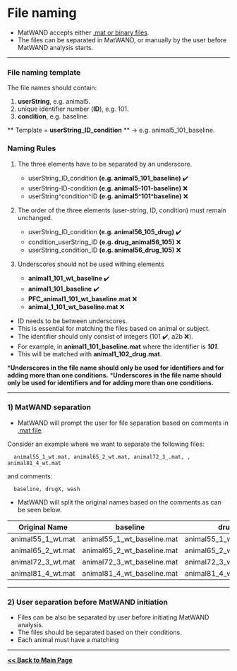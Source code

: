 # File naming
- MatWAND accepts either [.mat or binary files](/Docs/Inputs.md). 
- The files can be separated in MatWAND, or manually by the user before MatWAND analysis starts.

---

### File naming template
The file names should contain:

1) **userString**, e.g. animal5.
2) unique identifier number (**ID**), e.g. 101.
3) **condition**, e.g. baseline.

** Template = **userString_ID_condition** ** -> e.g. animal5\_101_baseline.

### Naming Rules
1) The three elements have to be separated by an underscore.
      - userString_ID_condition **(e.g. animal5\_101_baseline)** :heavy_check_mark: 
      - userString-ID-condition **(e.g. animal5-101-baseline)** :x: 
      - userString^condition^ID **(e.g. animal5^101^baseline)** :x: 

2) The order of the three elements (user-string, ID, condition) must remain unchanged.
      - userString_ID_condition **(e.g. animal56\_105_drug)** :heavy_check_mark: 
      - condition_userString_ID **(e.g. drug\_animal56_105)** :x: 
      - userString_condition_ID **(e.g. animal56\_drug_105)** :x:  

3) Underscores should not be used withing elements
      - **animal1\_101_wt_baseline** :heavy_check_mark:
      - **animal1\_101_baseline** :heavy_check_mark:
      - **PFC\_animal1_101_wt_baseline.mat** :x:  
      - **animal\_1_101_wt_baseline.mat** :x:  


- ID needs to be between underscores.
- This is essential for matching the files based on animal or subject.
- The identifier should only consist of integers (101 :heavy_check_mark:, a2b :x:).
- For example, in **animal1\_101_baseline.mat** where the identifier is ***101***.
- This will be matched with  **animal1\_102_drug.mat**.

***Underscores in the file name should only be used for identifiers and for adding more than one conditions.**
***Underscores in the file name should only be used for identifiers and for adding more than one conditions.**




---

### 1) MatWAND separation
- MatWAND will prompt the user for file separation based on comments in [.mat file](/Docs/Inputs.md).

Consider an example where we want to separate the following files: 

      animal55_1_wt.mat, animal65_2_wt.mat, animal72_3_.mat, , animal81_4_wt.mat
      
and comments:
      
      baseline, drugX, wash
      
- MatWAND will split the original names based on the comments as can be seen below. 

| Original Name | baseline | drugX | wash |
| ------------- | -------- | ----- | ---- |
| animal55_1_wt.mat | animal55_1_wt_baseline.mat | animal55_1_wt_drugX.mat | animal55_1_wt_wash.mat |
| animal65_2_wt.mat | animal65_2_wt_baseline.mat | animal65_2_wt_drugX.mat | animal65_2_wt_wash.mat |
| animal72_3_wt.mat | animal72_3_wt_baseline.mat | animal72_3_wt_drugX.mat | animal72_3_wt_wash.mat |
| animal81_4_wt.mat | animal81_4_wt_baseline.mat | animal81_4_wt_drugX.mat | animal81_4_wt_wash.mat |
       
---

### 2) User separation before MatWAND initiation

- Files can be also be separated by user before initiating MatWAND analysis.
- The files should be separated based on their conditions.
- Each animal must have a matching

---

**[<< Back to Main Page](/README.md)**
